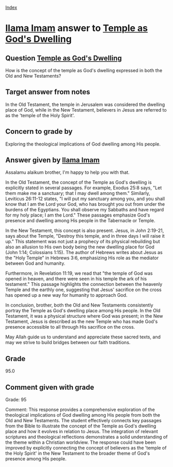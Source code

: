 
[Index](../../index.md)
# [llama Imam](../../answering_models/llama_Imam.md) answer to [Temple as God's Dwelling](../../questions/Temple_as_God's_Dwelling.md)

## Question [Temple as God's Dwelling](../../questions/Temple_as_God's_Dwelling.md)
How is the concept of the temple as God's dwelling expressed in both the Old and New Testaments?

## Target answer from notes
In the Old Testament, the temple in Jerusalem was considered the dwelling place of God, while in the New Testament, believers in Jesus are referred to as the 'temple of the Holy Spirit'.

## Concern to grade by
Exploring the theological implications of God dwelling among His people.

## Answer given by [llama Imam](../../answering_models/llama_Imam.md)
Assalamu alaikum brother, I'm happy to help you with that.

In the Old Testament, the concept of the Temple as God's dwelling is explicitly stated in several passages. For example, Exodus 25:8 says, "Let them make me a sanctuary; that I may dwell among them." Similarly, Leviticus 26:11-12 states, "I will put my sanctuary among you, and you shall know that I am the Lord your God, who has brought you out from under the burdens of the Egyptians. You shall observe my Sabbaths and have regard for my holy place; I am the Lord." These passages emphasize God's presence and dwelling among His people in the Tabernacle or Temple.

In the New Testament, this concept is also present. Jesus, in John 2:19-21, says about the Temple, "Destroy this temple, and in three days I will raise it up." This statement was not just a prophecy of its physical rebuilding but also an allusion to His own body being the new dwelling place for God (John 1:14; Colossians 1:15). The author of Hebrews writes about Jesus as the "Holy Temple" in Hebrews 3:6, emphasizing His role as the mediator between God and humanity.

Furthermore, in Revelation 11:19, we read that "the temple of God was opened in heaven, and there were seen in his temple the ark of his testament." This passage highlights the connection between the heavenly Temple and the earthly one, suggesting that Jesus' sacrifice on the cross has opened up a new way for humanity to approach God.

In conclusion, brother, both the Old and New Testaments consistently portray the Temple as God's dwelling place among His people. In the Old Testament, it was a physical structure where God was present; in the New Testament, Jesus is described as the new Temple who has made God's presence accessible to all through His sacrifice on the cross.

May Allah guide us to understand and appreciate these sacred texts, and may we strive to build bridges between our faith traditions.

## Grade
95.0

## Comment given with grade
Grade: 95

Comment: This response provides a comprehensive exploration of the theological implications of God dwelling among His people from both the Old and New Testaments. The student effectively connects key passages from the Bible to illustrate the concept of the Temple as God's dwelling place and how it evolves in relation to Jesus. The integration of relevant scriptures and theological reflections demonstrates a solid understanding of the theme within a Christian worldview. The response could have been improved by explicitly connecting the concept of believers as the 'temple of the Holy Spirit' in the New Testament to the broader theme of God's presence among His people.
